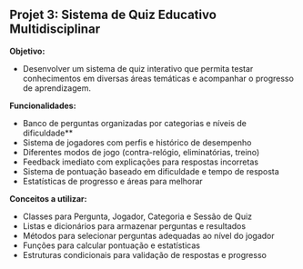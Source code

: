  ## __Projet 3: Sistema de Quiz Educativo Multidisciplinar__

 __Objetivo:__
- Desenvolver um sistema de quiz interativo que permita testar conhecimentos em diversas áreas temáticas
 e acompanhar o progresso de aprendizagem.
 
 __Funcionalidades:__
 - Banco de perguntas organizadas por categorias e níveis de dificuldade**
 - Sistema de jogadores com perfis e histórico de desempenho
 - Diferentes modos de jogo (contra-relógio, eliminatórias, treino)
 - Feedback imediato com explicações para respostas incorretas
 - Sistema de pontuação baseado em dificuldade e tempo de resposta
 - Estatísticas de progresso e áreas para melhorar
 
 __Conceitos a utilizar:__
 - Classes para Pergunta, Jogador, Categoria e Sessão de Quiz
 - Listas e dicionários para armazenar perguntas e resultados
 - Métodos para selecionar perguntas adequadas ao nível do jogador
 - Funções para calcular pontuação e estatísticas
 - Estruturas condicionais para validação de respostas e progresso
